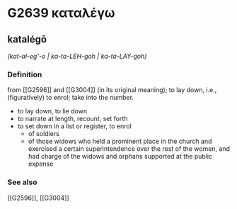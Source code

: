 # G2639 καταλέγω

## katalégō

_(kat-al-eg'-o | ka-ta-LEH-goh | ka-ta-LAY-goh)_

### Definition

from [[G2596]] and [[G3004]] (in its original meaning); to lay down, i.e., (figuratively) to enrol; take into the number.

- to lay down, to lie down
- to narrate at length, recount, set forth
- to set down in a list or register, to enrol
  - of soldiers
  - of those widows who held a prominent place in the church and exercised a certain superintendence over the rest of the women, and had charge of the widows and orphans supported at the public expense

### See also

[[G2596]], [[G3004]]

